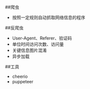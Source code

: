 ##爬虫

- 按照一定规则自动抓取网络信息的程序

##反爬虫

- User-Agent、Referer、验证码
- 单位时间访问次数、访问量
- 关键信息图片混淆
- 异步加载

##工具

- cheerio
- puppeteer